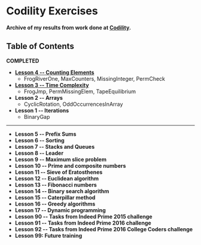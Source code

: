 # Codility Exercises

**Archive of my results from work done at [Codility](https://app.codility.com/programmers/lessons/).**

## Table of Contents
**COMPLETED**

+ **[Lesson 4 -- Counting Elements](./lesson04--counting-elements)**
    - FrogRiverOne, MaxCounters, MissingInteger, PermCheck
+ **[Lesson 3 -- Time Complexity](./lesson03--time-complexity)**
    - FrogJmp, PermMissingElem, TapeEquilibrium
+ **Lesson 2 -- Arrays**
    - CyclicRotation, OddOccurrencesInArray
+ **Lesson 1 -- Iterations**
    - BinaryGap

---

- **Lesson 5 -- Prefix Sums**
- **Lesson 6 -- Sorting**
- **Lesson 7 -- Stacks and Queues**
- **Lesson 8 -- Leader**
- **Lesson 9 -- Maximum slice problem**
- **Lesson 10 -- Prime and composite numbers**
- **Lesson 11 -- Sieve of Eratosthenes**
- **Lesson 12 -- Euclidean algorithm**
- **Lesson 13 -- Fibonacci numbers**
- **Lesson 14 -- Binary search algorithm**
- **Lesson 15 -- Caterpillar method**
- **Lesson 16 -- Greedy algorithms**
- **Lesson 17 -- Dynamic programming**
- **Lesson 90 -- Tasks from Indeed Prime 2015 challenge**
- **Lesson 91 -- Tasks from Indeed Prime 2016 challenge**
- **Lesson 92 -- Tasks from Indeed Prime 2016 College Coders challenge**
- **Lesson 99: Future training**